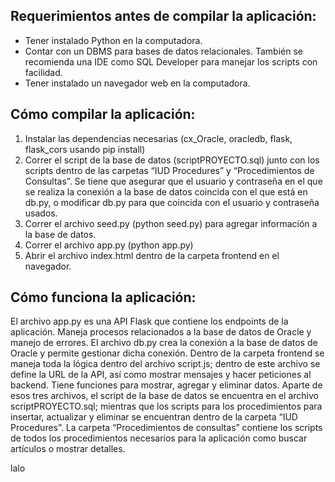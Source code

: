 <b><h2>Requerimientos antes de compilar la aplicación:</h2></b>
   <ul>
         <li>Tener instalado Python en la computadora.</li>
         <li>Contar con un DBMS para bases de datos relacionales. También se recomienda una IDE como SQL Developer para manejar los scripts con facilidad.</li>
         <li>Tener instalado un navegador web en la computadora.</li>
   </ul>

<b><h2>Cómo compilar la aplicación: </h2></b>
   <ol>
      <li>Instalar las dependencias necesarias (cx_Oracle, oracledb, flask, flask_cors usando pip install)</li>
      <li>Correr el script de la base de datos (scriptPROYECTO.sql) junto con los scripts dentro de las carpetas “IUD Procedures” y “Procedimientos de Consultas”. Se tiene que asegurar que el usuario y contraseña en el que se realiza la conexión a la base de datos coincida con el que está en db.py, o modificar db.py para que coincida con el usuario y contraseña usados.</li>
      <li>Correr el archivo seed.py (python seed.py) para agregar información a la base de datos.</li>
      <li>Correr el archivo app.py (python app.py)</li>
      <li>Abrir el archivo index.html dentro de la carpeta frontend en el navegador.</li>
   </ol>

<b><h2>Cómo funciona la aplicación: </h2></b>
El archivo app.py es una API Flask que contiene los endpoints de la aplicación. Maneja procesos relacionados a la base de datos de Oracle y manejo de errores.
El archivo db.py crea la conexión a la base de datos de Oracle y permite gestionar dicha conexión.
Dentro de la carpeta frontend se maneja toda la lógica dentro del archivo script.js; dentro de este archivo se define la URL de la API, así como mostrar mensajes y hacer peticiones al backend. Tiene funciones para mostrar, agregar y eliminar datos.
Aparte de esos tres archivos, el script de la base de datos se encuentra en el archivo scriptPROYECTO.sql; mientras que los scripts para los procedimientos para insertar, actualizar y eliminar se encuentran dentro de la carpeta “IUD Procedures”. La carpeta “Procedimientos de consultas” contiene los scripts de todos los procedimientos necesarios para la aplicación como buscar artículos o mostrar detalles.


lalo
